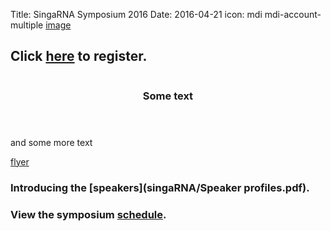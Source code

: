 Title: SingaRNA Symposium 2016
Date: 2016-04-21
icon: mdi mdi-account-multiple
[image](singaRNA/singaRNA_header.jpg)

## Click [**here**](http://goo.gl/forms/0awa0rCjGbMxPWBI3) to register.

<style>
.image:before{
  background-image: None;
  height: 100%;
}
em{
  font-style: italic;
}
</style>

<div class="row">
  <div class="6u">

<section>
  <a href="#stem-cells" class="image feature"><img src="/pages/singaRNA/SG-RNA flyer.png" alt="" /></a>
  <header>
    <h3>Some text</h3>
  </header>
  <p>and some more text</p>
</section>

  </div>

[flyer](https://github.com/YeoLab/yeolab.github.io-source/blob/master/content/pages/singaRNA/SG-RNA_flyer.pdf)


### Introducing the [**speakers**](singaRNA/Speaker profiles.pdf).

### View the symposium [**schedule**](singaRNA/schedulev2.pdf). 


